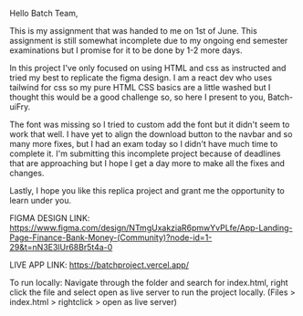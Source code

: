Hello Batch Team, 

This is my assignment that was handed to me on 1st of June. This assignment is still somewhat incomplete due to my ongoing end semester examinations but I promise for it to be done by 1-2 more days.

In this project I've only focused on using HTML and css as instructed and tried my best to replicate the figma design. I am a react dev who uses tailwind for css so my pure HTML CSS basics are a little washed but I thought this would be a good challenge so,
so here I present to you, Batch-uiFry. 

The font was missing so I tried to custom add the font but it didn't seem to work that well. I have yet to align the download button to the navbar and so many more fixes, but I had an exam today so I didn't have much time to complete it. I'm submitting this
incomplete project because of deadlines that are approaching but I hope I get a day more to make all the fixes and changes.

Lastly,
I hope you like this replica project and grant me the opportunity to learn under you.

FIGMA DESIGN LINK:
https://www.figma.com/design/NTmgUxakziaR6pmwYvPLfe/App-Landing-Page-Finance-Bank-Money-(Community)?node-id=1-29&t=nN3E3lUr68Br5t4a-0

LIVE APP LINK:
https://batchproject.vercel.app/

To run locally: 
Navigate through the folder and search for index.html, right click the file and select open as live server to run the project locally.
(Files > index.html > rightclick > open as live server)
